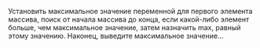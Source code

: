 Установить максимальное значение переменной для первого элемента массива, поиск от начала массива до конца, если какой-либо элемент больше, чем максимальное значение, затем назначить max, равный этому значению. Наконец, выведите максимальное значение...